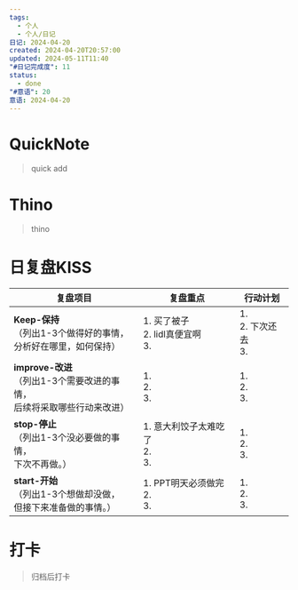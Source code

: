 ```yaml
---
tags:
  - 个人
  - 个人/日记
日记: 2024-04-20
created: 2024-04-20T20:57:00
updated: 2024-05-11T11:40
"#日记完成度": 11
status:
  - done
"#意语": 20
意语: 2024-04-20
---
```

# QuickNote
> quick add

# Thino
> thino

# 日复盘KISS
| **复盘项目**                                             | **复盘重点**                      | **行动计划**              |
| ---------------------------------------------------- | ----------------------------- | --------------------- |
| **Keep-保持**<br>（列出1-3个做得好的事情，<br>   分析好在哪里，如何保持）     | 1.  买了被子<br>2. lidl真便宜啊<br>3. | 1.  <br>2. 下次还去<br>3. |
| **improve-改进**<br>（列出1-3个需要改进的事情，<br>  后续将采取哪些行动来改进） | 1.  <br>2. <br>3.             | 1.  <br>2. <br>3.     |
| **stop-停止**<br>（列出1-3个没必要做的事情，<br>下次不再做。）            | 1.  意大利饺子太难吃了<br>2. <br>3.    | 1.  <br>2. <br>3.     |
| **start-开始**<br>（列出1-3个想做却没做，<br>但接下来准备做的事情。）        | 1.  PPT明天必须做完<br>2. <br>3.    | 1.  <br>2. <br>3.     |



# 打卡
> 归档后打卡


